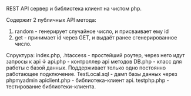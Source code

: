 REST API сервер и библиотека клиент на чистом php.

Содержит 2 публичных API метода:
1. random - генерирует случайное число, и присваивает ему id
2. get - принимает id через GET, и выдаёт ранее сгенерированное число.

Сnруктура:
index.php, .htaccess - простейший роутер, через него идут запросы к api ↓
api.php - контроллер api методов
DB.php - класс для работы с базой данных. Поддерживает только одно постоянно работающее подключение.
TestLocal.sql - дамп базы данных через phpmyadmin
apiclient.php - библиотека-клиент api.
testphp.php - тестирование библиотеки-клиента.
